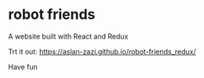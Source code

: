 # robot friends
A website built with React and Redux

Trt it out: https://aslan-zazi.github.io/robot-friends_redux/

Have fun